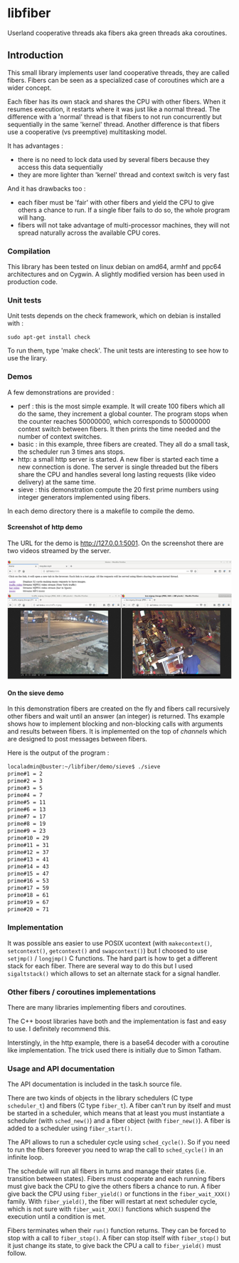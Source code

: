 # libfiber

Userland cooperative threads aka fibers aka green threads aka coroutines.

## Introduction

This small library implements user land cooperative threads, they are called fibers. Fibers can be seen as a specialized case of coroutines which are a wider concept.

Each fiber has its own stack and shares the CPU with other fibers.
When it resumes execution, it restarts where it was just like a normal thread.
The difference with a 'normal' thread is that fibers to not run concurrently but sequentially in the same 'kernel' thread. Another difference is that fibers use a cooperative (vs preemptive) multitasking model.

It has advantages :
 * there is no need to lock data used by several fibers because they access this data sequentially
 * they are more lighter than 'kernel' thread and context switch is very fast

And it has drawbacks too :
 * each fiber must be 'fair' with other fibers and yield the CPU to give others a chance to run. If a single fiber fails to do so, the whole program will hang.
 * fibers will not take advantage of multi-processor machines, they will not spread naturally across the available CPU cores.


### Compilation

This library has been tested on linux debian on amd64, armhf and ppc64 architectures and on Cygwin. A slightly modified version has been used in production code.


### Unit tests

Unit tests depends on the check framework, which on debian is installed with :

~~~~
sudo apt-get install check
~~~~

To run them, type 'make check'. The unit tests are interesting to see how to use the lirary.


### Demos

A few demonstrations are provided :
 * perf : this is the most simple example. It will create 100 fibers which all do the same, they increment a global counter. The program stops when the counter reaches 50000000, which corresponds to 50000000 context switch between fibers. It then prints the time needed and the number of context switches.
 * basic : in this example, three fibers are created. They all do a small task, the scheduler run 3 times ans stops.
 * http: a small http server is started. A new fiber is started each time a new connection is done. The server is single threaded but the fibers share the CPU and handles several long lasting requests (like video delivery) at the same time.
 * sieve : this demonstration compute the 20 first prime numbers using integer generators implemented using fibers.
 
In each demo directory there is a makefile to compile the demo.

#### Screenshot of http demo

The URL for the demo is http://127.0.0.1:5001. On the screenshot there are two videos streamed by the server.

![alt text](doc/http-demo-1.png)

#### On the sieve demo

In this demonstration fibers are created on the fly and fibers call recursively other fibers and wait until an answer (an integer) is returned. Ths example shows how to implement blocking and non-blocking calls with arguments and results between fibers. It is implemented on the top of *channels* which are designed to post messages between fibers.

Here is the output of the program :

~~~~
localadmin@buster:~/libfiber/demo/sieve$ ./sieve 
prime#1 = 2
prime#2 = 3
prime#3 = 5
prime#4 = 7
prime#5 = 11
prime#6 = 13
prime#7 = 17
prime#8 = 19
prime#9 = 23
prime#10 = 29
prime#11 = 31
prime#12 = 37
prime#13 = 41
prime#14 = 43
prime#15 = 47
prime#16 = 53
prime#17 = 59
prime#18 = 61
prime#19 = 67
prime#20 = 71
~~~~



### Implementation

It was possible ans easier to use POSIX ucontext (with `makecontext()`, `setcontext()`, `getcontext()` and `swapcontext()`) but I choosed to use `setjmp()` / `longjmp()` C functions. The hard part is how to get a different stack for each fiber. There are several way to do this but I used `sigaltstack()` which allows to set an alternate stack for a signal handler. 

### Other fibers / coroutines implementations

There are many libraries implementing fibers and coroutines.

The C++ boost libraries have both and the implementation is fast and easy to use. I definitely recommend this.

Interstingly, in the http example, there is a base64 decoder with a coroutine like implementation. The trick used there is initially due to Simon Tatham.

### Usage and API documentation

The API documentation is included in the task.h source file.

There are two kinds of objects in the library schedulers (C type `scheduler_t`) and fibers (C type `fiber_t`). A fiber can't run by itself and must be started in a scheduler, which means that at least you must instantiate a scheduler (with `sched_new()`) and a fiber object (with `fiber_new()`). A fiber is added to a scheduler using `fiber_start()`.

The API allows to run a scheduler cycle using `sched_cycle()`. So if you need to run the fibers foreever you need to wrap the call to `sched_cycle()` in an infinite loop.

The schedule will run all fibers in turns and manage their states (i.e. transition between states). Fibers must cooperate and each running fibers must give back the CPU to give the others fibers a chance to run. A fiber give back the CPU using `fiber_yield()` or functions in the `fiber_wait_XXX()` family. With `fiber_yield()`, the fiber will restart at next scheduler cycle, which is not sure with `fiber_wait_XXX()` functions which suspend the execution until a condition is met.

Fibers terminates when their `run()` function returns. They can be forced to stop with a call to `fiber_stop()`. A fiber can stop itself with `fiber_stop()` but it just change its state, to give back the CPU a call to `fiber_yield()` must follow.

